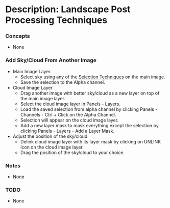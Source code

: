 # Description: Landscape Post Processing Techniques

### Concepts
* None

### Add Sky/Cloud From Another Image
* Main Image Layer
    - Select sky using any of the [Selection Techniques](P001-SelectionTechniques.md) on the main image.
    - Save the selection to the Alpha channel.
* Cloud Image Layer
    - Drag another image with better sky/cloud as a new layer on top of the main image layer.
    - Select the cloud image layer in Panels - Layers. 
    - Load the saved selection from alpha channel by clicking Panels - Channels - Ctrl + Click on the Alpha Channel.
    - Selection will appear on the cloud image layer.
    - Add a new layer mask to mask everything except the selection by clicking Panels - Layers - Add a Layer Mask.  
* Adjust the position of the sky/cloud 
    - Delink cloud image layer with its layer mask by clicking on UNLINK icon on the cloud image layer.
    - Drag the position of the sky/cloud to your choice.

### Notes
* None

### TODO
* None
